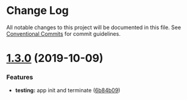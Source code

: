 # Change Log

All notable changes to this project will be documented in this file.
See [Conventional Commits](https://conventionalcommits.org) for commit guidelines.

# [1.3.0](https://github.com/framework100500/framework100500/compare/@framework100500/testing@1.2.0...@framework100500/testing@1.3.0) (2019-10-09)


### Features

* **testing:** app init and terminate ([6b84b09](https://github.com/framework100500/framework100500/commit/6b84b09))
